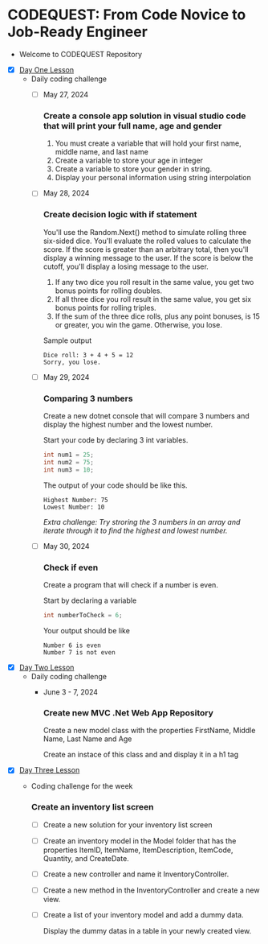 # CODEQUEST: From Code Novice to Job-Ready Engineer

- Welcome to CODEQUEST Repository

 - [x] [Day One Lesson](/Day1/Lesson.md)
    - Daily coding challenge
        - [ ] May 27, 2024
            ### Create a console app solution in visual studio code that will print your full name, age and gender

            1. You must create a variable that will hold your first name, middle name, and last name
            2. Create a variable to store your age in integer
            3. Create a variable to store your gender in string.
            4. Display your personal information using string interpolation
            
        - [ ] May 28, 2024
            ### Create decision logic with if statement
            
            You'll use the Random.Next() method to simulate rolling three six-sided dice. You'll evaluate the rolled values to calculate the score. If the score is greater than an arbitrary total, then you'll display a winning message to the user. If the score is below the cutoff, you'll display a losing message to the user.

             1. If any two dice you roll result in the same value, you get two bonus points for rolling doubles.
             2. If all three dice you roll result in the same value, you get six bonus points for rolling triples.
             3. If the sum of the three dice rolls, plus any point bonuses, is 15 or greater, you win the game. Otherwise, you lose.

            Sample output
            ```
            Dice roll: 3 + 4 + 5 = 12
            Sorry, you lose.
            ```
        
        - [ ] May 29, 2024
            ### Comparing 3 numbers

            Create a new dotnet console that will compare 3 numbers and display the highest number and the lowest number.

            Start your code by declaring 3 int variables.

            ```c#
            int num1 = 25;
            int num2 = 75;
            int num3 = 10;
            ```

            The output of your code should be like this.
            ```
            Highest Number: 75
            Lowest Number: 10
            ```

             *Extra challenge: Try stroring the 3 numbers in an array and iterate through it to find the highest and lowest number.*

        - [ ] May 30, 2024
            ### Check if even

            Create a program that will check if a number is even.

            Start by declaring a variable
            ```c#
            int numberToCheck = 6;
            ```

            Your output should be like
            ```
            Number 6 is even
            Number 7 is not even
            ```
 - [x] [Day Two Lesson](/Day2/Lesson.md)
    - Daily coding challenge
        - June 3 - 7, 2024
            ### Create new MVC .Net Web App Repository
            
            Create a new model class with the properties FirstName, Middle Name, Last Name and Age

            Create an instace of this class and and display it in a h1 tag 
 - [x] [Day Three Lesson](/Day3/Lesson.md)
    - Coding challenge for the week
        ### Create an inventory list screen
            
        - [ ] Create a new solution for your inventory list screen

        - [ ] Create an inventory model in the Model folder that has the properties ItemID, ItemName, ItemDescription, ItemCode, Quantity, and CreateDate.

        - [ ] Create a new controller and name it InventoryController.

        - [ ] Create a new method in the InventoryController and create a new view.

        - [ ] Create a list of your inventory model and add a dummy data.

            Display the dummy datas in a table in your newly created view. 



